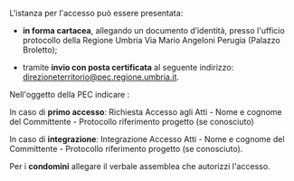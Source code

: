 L'istanza per l'accesso può essere presentata:

- **in forma cartacea**, allegando un documento d’identità, presso l'ufficio protocollo della Regione Umbria Via Mario Angeloni Perugia (Palazzo Broletto);

- tramite **invio con posta certificata** al seguente indirizzo:  direzioneterritorio@pec.regione.umbria.it.

Nell'oggetto della PEC indicare :

In caso di **primo accesso**: Richiesta Accesso agli Atti  - Nome e cognome del Committente - Protocollo riferimento progetto (se conosciuto)

In caso di **integrazione**: Integrazione Accesso Atti  - Nome e cognome del Committente - Protocollo riferimento progetto (se conosciuto).

Per i **condomini** allegare il verbale assemblea che autorizzi l'accesso.
